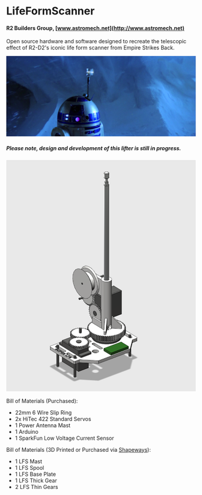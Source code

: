 # LifeFormScanner
####  R2 Builders Group, [www.astromech.net](http://www.astromech.net)


Open source hardware and software designed to recreate the telescopic effect of R2-D2's iconic life form scanner from Empire Strikes Back. 

![](Media/esb_lfs.jpg)

##### Please note, design and development of this lifter is still in progress. 

![](Media/lifter.png)

Bill of Materials (Purchased):
 *  22mm 6 Wire Slip Ring
 *  2x HiTec 422 Standard Servos
 *  1 Power Antenna Mast 
 *  1 Arduino
 *  1 SparkFun Low Voltage Current Sensor
 
Bill of Materials (3D Printed or Purchased via [Shapeways](http://www.link.to/storefront)):
 *  1 LFS Mast
 *  1 LFS Spool
 *  1 LFS Base Plate
 *  1 LFS Thick Gear
 *  2 LFS Thin Gears


